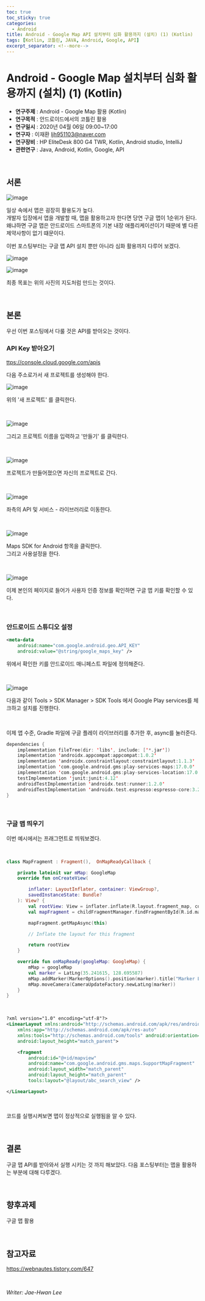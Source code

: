 ```yaml
---
toc: true
toc_sticky: true
categories:
  - Android
title: Android - Google Map API 설치부터 심화 활용까지 (설치) (1) (Kotlin)
tags: [Kotlin, 코틀린, JAVA, Android, Google, API]
excerpt_separator: <!--more-->
---
```


# Android - Google Map 설치부터 심화 활용까지 (설치) (1) (Kotlin)
<!--more-->
* **연구주제** : Android - Google Map 활용 (Kotlin)
* **연구목적** : 안드로이드에서의 코틀린 활용
* **연구일시** : 2020년 04월 06일 09:00~17:00
* **연구자** : 이재환 <ljh951103@naver.com>
* **연구장비** : HP EliteDesk 800 G4 TWR, Kotlin, Android studio, IntelliJ
* **관련연구** : Java, Android, Kotlin, Google, API

<br>

## 서론

![image](https://user-images.githubusercontent.com/57826388/76702881-bd392d00-6710-11ea-8219-cf8c0665adc7.png)

일상 속에서 맵은 굉장히 활용도가 높다.  
개발자 입장에서 앱을 개발할 때, 맵을 활용하고자 한다면 당연 구글 맵이 1순위가 된다.  
왜냐하면 구글 맵은 안드로이드 스마트폰의 기본 내장 애플리케이션이기 때문에 별 다른 제약사항이 없기 떄문이다.

이번 포스팅부터는 구글 맵 API 설치 뿐만 아니라 심화 활용까지 다루어 보겠다.

![image](https://user-images.githubusercontent.com/57826388/76700954-fc12b700-66ff-11ea-9c0f-8bf6dda16ea5.png)

![image](https://user-images.githubusercontent.com/57826388/76700957-00d76b00-6700-11ea-9029-0daa4bf04055.png)

최종 목표는 위의 사진의 지도처럼 만드는 것이다.

<br>

## 본론

우선 이번 포스팅에서 다룰 것은 API를 받아오는 것이다.

### **API Key 받아오기**

<ttps://console.cloud.google.com/apis>

다음 주소로가서 새 프로젝트를 생성해야 한다.

![image](https://user-images.githubusercontent.com/57826388/76701060-ece03900-6700-11ea-9ce7-accf78626a98.png)

위의 '새 프로젝트' 를 클릭한다.

<br>

![image](https://user-images.githubusercontent.com/57826388/76701091-48aac200-6701-11ea-881a-961942f98d88.png)

그리고 프로젝트 이름을 입력하고 '만들기' 를 클릭한다.

<br>

![image](https://user-images.githubusercontent.com/57826388/76701117-81e33200-6701-11ea-888f-71c9e94faea4.png)

프로젝트가 만들어졌으면 자신의 프로젝트로 간다.

<br>

![image](https://user-images.githubusercontent.com/57826388/76701135-b656ee00-6701-11ea-8d22-9139c63731e2.png)

좌측의 API 및 서비스 - 라이브러리로 이동한다.

<br>

![image](https://user-images.githubusercontent.com/57826388/76701142-bf47bf80-6701-11ea-8bc0-fb0e9bbabdee.png)

Maps SDK for Android 항목을 클릭한다.  
그리고 사용설정을 한다.

<br>

![image](https://user-images.githubusercontent.com/57826388/76701196-501e9b00-6702-11ea-84b8-5ed178d60848.png)

이제 본인의 페이지로 들어가 사용자 인증 정보를 확인하면 구글 맵 키를 확인할 수 있다.

<br>

### **안드로이드 스튜디오 설정**

````xml
<meta-data
    android:name="com.google.android.geo.API_KEY"
    android:value="@string/google_maps_key" />
````

위에서 확인한 키를 안드로이드 매니페스트 파일에 정의해준다.

<br>

![image](https://user-images.githubusercontent.com/57826388/76701280-316cd400-6703-11ea-8078-5de3a35ee1cb.png)

다음과 같이 Tools > SDK Manager > SDK Tools 에서 Google Play services를 체크하고 설치를 진행한다.

<br>

이제 앱 수준, Gradle 파일에 구글 플레이 라이브러리를 추가한 후, async를 눌러준다.

````kotlin
dependencies {
    implementation fileTree(dir: 'libs', include: ['*.jar'])
    implementation 'androidx.appcompat:appcompat:1.0.2'
    implementation 'androidx.constraintlayout:constraintlayout:1.1.3'
    implementation 'com.google.android.gms:play-services-maps:17.0.0'
    implementation 'com.google.android.gms:play-services-location:17.0.0'
    testImplementation 'junit:junit:4.12'
    androidTestImplementation 'androidx.test:runner:1.2.0'
    androidTestImplementation 'androidx.test.espresso:espresso-core:3.2.0'
}
````

<br>

### **구글 맵 띄우기**

이번 예시에서는 프래그먼트로 띄워보겠다.

<br>

````kotlin
class MapFragment : Fragment(),  OnMapReadyCallback {

    private lateinit var mMap: GoogleMap
    override fun onCreateView(

        inflater: LayoutInflater, container: ViewGroup?,
        savedInstanceState: Bundle?
    ): View? {
        val rootView: View = inflater.inflate(R.layout.fragment_map, container, false)
        val mapFragment = childFragmentManager.findFragmentById(R.id.mapview) as SupportMapFragment

        mapFragment.getMapAsync(this)

        // Inflate the layout for this fragment

        return rootView
    }

    override fun onMapReady(googleMap: GoogleMap) {
        mMap = googleMap
        val marker = LatLng(35.241615, 128.695587)
        mMap.addMarker(MarkerOptions().position(marker).title("Marker LAB"))
        mMap.moveCamera(CameraUpdateFactory.newLatLng(marker))
    }
}
````

<br>

````xml
?xml version="1.0" encoding="utf-8"?>
<LinearLayout xmlns:android="http://schemas.android.com/apk/res/android"
    xmlns:app="http://schemas.android.com/apk/res-auto"
    xmlns:tools="http://schemas.android.com/tools" android:orientation="vertical" android:layout_width="match_parent"
    android:layout_height="match_parent">

    <fragment
        android:id="@+id/mapview"
        android:name="com.google.android.gms.maps.SupportMapFragment"
        android:layout_width="match_parent"
        android:layout_height="match_parent"
        tools:layout="@layout/abc_search_view" />

</LinearLayout>
````

<br>

코드를 실행시켜보면 맵이 정상적으로 실행됨을 알 수 있다.

<br>

## 결론

구글 맵 API를 받아와서 실행 시키는 것 까지 해보았다.  다음 포스팅부터는 맵을 활용하는 부분에 대해 다루겠다. 

<br>

## 향후과제

구글 맵 활용

<br>

## 참고자료

<https://webnautes.tistory.com/647>

<br>

*Writer: Jae-Hwan Lee*
